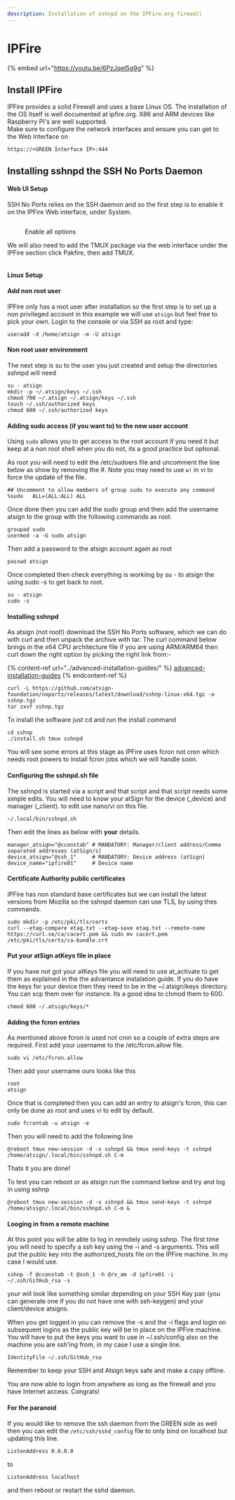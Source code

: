 ```yaml
---
description: Installation of sshnpd on the IPFire.org firewall
---
```


# IPFire



{% embed url="https://youtu.be/6PzJqeI5g9g" %}

## Install IPFire

IPFire provides a solid Firewall and uses a base Linux OS. The installation of the OS itself is well documented at ipfire.org. X86 and ARM devices like Raspberry PI's are well supported.\
&#x20;Make sure to configure the network interfaces and ensure you can get to the Web Interface on&#x20;

```
https://<GREEN Interface IP>:444
```



## Installing sshnpd the SSH No Ports Daemon

#### Web UI Setup

SSH No Ports relies on the SSH daemon and so the first step is to enable it on the IPFire Web interface, under System.



<figure><img src="../../../.gitbook/assets/Screenshot from 2024-04-29 18-05-59.png" alt=""><figcaption><p>Enable all options</p></figcaption></figure>

We will also need to add the TMUX package via the web interface under the IPFire section click Pakfire, then add TMUX.

<figure><img src="../../../.gitbook/assets/Screenshot from 2024-04-29 18-09-27.png" alt=""><figcaption></figcaption></figure>

#### Linux Setup

#### Add non root user

IPFire only has a root user after installation so the first step is to set up a non privileged account in this example we will use `atsign` but feel free to pick your own. Login to the console or via SSH as root and type:

```
useradd -d /home/atsign -m -U atsign
```

#### Non root user environment

The next step is su to the user you just created and setup the directories sshnpd will need

```
su - atsign
mkdir -p ~/.atsign/keys ~/.ssh
chmod 700 ~/.atsign ~/.atsign/keys ~/.ssh
touch ~/.ssh/authorized keys
chmod 600 ~/.ssh/authorized keys
```

#### Adding sudo access (if you want to) to the new user account

Using `sudo` allows you to get access to the root account if you need it but keep at a non root shell when you do not, its a good practice but optional.

As root you will need to edit the /etc/sudoers file and uncomment the line below as show by removing the #. Note you may need to use `w!` in vi to force the update of the file.

```
## Uncomment to allow members of group sudo to execute any command
%sudo	ALL=(ALL:ALL) ALL
```

Once done then you can add the sudo group and then add the username atsign to the group with the following commands as root.

```
groupad sudo
usermod -a -G sudo atsign
```

Then add a password to the atsign account again as root

```
passwd atsign
```

Once completed then check everything is workiing by su - to atsign the using sudo -s to get back to root.

```
su - atsign
sudo -s 
```

#### Installing sshnpd&#x20;

As atsign (not root!) download the SSH No Ports software, which we can do with curl and then unpack the archive with tar. The curl command below brings in the x64 CPU architecture file if you are using ARM/ARM64 then curl down the right option by picking the right link from:-

{% content-ref url="../advanced-installation-guides/" %}
[advanced-installation-guides](../advanced-installation-guides/)
{% endcontent-ref %}

```
curl -L https://github.com/atsign-foundation/noports/releases/latest/download/sshnp-linux-x64.tgz -o sshnp.tgz
tar zxvf sshnp.tgz
```

To install the software just cd and run the install command

```
cd sshnp
./install.sh tmux sshnpd
```

You will see some errors at this stage as IPFire uses fcron not cron which needs root powers to install fcron jobs which we will handle soon.&#x20;

#### Configuring the sshnpd.sh file

The sshnpd is started via a script and that script and that script needs some simple edits. You will need to know your atSign for the device (\_device) and manager (\_client). to edit use nano/vi on this file.

```
~/.local/bin/sshnpd.sh
```

Then edit the lines as below with **your** details.

```
manager_atsign="@cconstab" # MANDATORY: Manager/client address/Comma separated addresses (atSign/s)
device_atsign="@ssh_1"     # MANDATORY: Device address (atSign)
device_name="ipfire01"     # Device name

```

#### Certificate Authority public certificates

IPFire has non standard base certificates but we can install the latest versions from Mozilla so the sshnpd daemon can use TLS, by using thes commands.

```
sudo mkdir -p /etc/pki/tls/certs
curl --etag-compare etag.txt --etag-save etag.txt --remote-name https://curl.se/ca/cacert.pem && sudo mv cacert.pem /etc/pki/tls/certs/ca-bundle.crt
```

#### Put your atSign atKeys file in place

If you have not got your atKeys file you will need to use at\_activate to get them as explained in the the advantance instalation guide. If you do have the keys for your device then they need to be in the \~/.atsign/keys directory. You can scp them over for instance. Its a good idea to chmod them to 600.

```
chmod 600 ~/.atsign/keys/*
```

#### Adding the fcron entries

As mentioned above fcron is used not cron so a couple of extra steps are required. First add your username to the /etc/fcron.allow file.

```
sudo vi /etc/fcron.allow
```

Then add your username ours looks like this

```
root
atsign
```

Once that is completed then you can add an entry to atsign's fcron, this can only be done as root and uses vi to edit by default.

```
sudo fcrontab -u atsign -e
```

Then you will need to add the following line

```
@reboot tmux new-session -d -s sshnpd && tmux send-keys -t sshnpd /home/atsign/.local/bin/sshnpd.sh C-m
```

Thats it you are done!

To test you can reboot or as atsign run the command below and try and log in using sshnp

```
@reboot tmux new-session -d -s sshnpd && tmux send-keys -t sshnpd /home/atsign/.local/bin/sshnpd.sh C-m &
```

#### Looging in from a remote machine

At this point you will be able to log in remotely using sshnp. The first time you will need to specify a ssh key using the -i and -s arguments. This will put the public key into the authorized\_hosts file on the IPFire machine.  In my case I would use.

```
sshnp -f @cconstab -t @ssh_1 -h @rv_am -d ipfire01 -i ~/.ssh/GitHub_rsa -s
```

your will look like something similar depending on your SSH Key pair (you can generate one if you do not have one with ssh-keygen) and your client/device atsigns.

When you get logged in you can remove the -s and the -i flags and login on subsequent logins as the public key will be in place on the IPFire machine. You will have to put the keys you want to use in \~/.ssh/config also on the machine you are ssh'ing from, in my case I use a single line.

```
IdentityFile ~/.ssh/GitHub_rsa
```

&#x20;Remember to keep your SSH and  Atsign keys safe and make a copy offline.

You are now able to login from anywhere as long as the firewall and you have Internet access. Congrats!&#x20;



#### For the paranoid

If you would like to remove the ssh daemon from the GREEN side as well then you can edit the `/etc/ssh/sshd_config` file to only bind on localhost but updating this line.

```
ListenAddress 0.0.0.0
```

to&#x20;

```
ListenAddress localhost
```

and then reboot or restart the sshd daemon.
